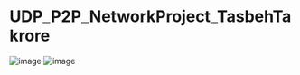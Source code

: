 # UDP_P2P_NetworkProject_TasbehTakrore

![image](https://user-images.githubusercontent.com/71009816/143573401-bc1b1042-8ef9-44c7-bd14-c05863989604.png)
![image](https://user-images.githubusercontent.com/71009816/143573432-fd780f5b-db4d-4676-9133-e409407044e2.png)
